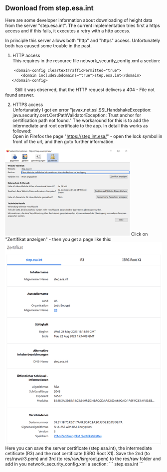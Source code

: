 ## Dwonload from step.esa.int

Here are some developer information about downloading of height data from the server "step.esa.int".
The current implementation tries first a https access and if this fails, it executes a retry with a http access.

In principle this server allows both "http" and "https" access. Unfortunately both has caused some trouble in the past. 

1. HTTP access  
  This requires in the resource file network_security_config.xml a section: 
 ```
     <domain-config cleartextTrafficPermitted="true">
        <domain includeSubdomains="true">step.esa.int</domain>
    </domain-config>
 ```

&nbsp;&nbsp;&nbsp;&nbsp;&nbsp;&nbsp;&nbsp;&nbsp;Still it was observed, that the HTTP request delivers a 404 - File not found answer.

2. HTTPS access  
  Unfortunately I got en error "javax.net.ssl.SSLHandshakeException: java.security.cert.CertPathValidatorException: Trust anchor for certification path not found." 
  The workaround for this is to add the intermediate and root certificate to the app. In detail this works as followed:  
  Open in Firefox the page "https://step.int.esa/" - open the lock symbol in front of the url, and then goto further information.  
  <img src="./pageinfo.png" width="400" />  
  Click on "Zertifikat anzeigen" - then you get a page like this:  
   <img src="./Zertifikate.png" width="600" />  
   Here you can save the server certificate (step.esa.int), the intermediate cetificate (R3) and the root certificate (ISRG Root X1). Save the 2nd (to res/raw/r3.pem) and 3rd (to res/raw/isrgroot.pem) 
to the res/raw folder and add in you network_security_config.xml a section:
```
    <domain-config cleartextTrafficPermitted="true">
        <domain includeSubdomains="true">step.esa.int</domain>
            <trust-anchors>
                <certificates src="@raw/r3"/>
                <certificates src="@raw/isrgrootx1"/>
                <certificates src="system"/>
            </trust-anchors>
    </domain-config>
 ```

